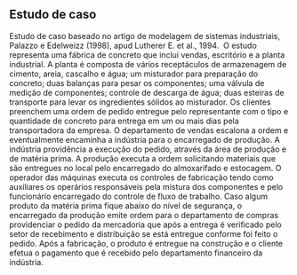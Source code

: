 ## Estudo de caso

 Estudo de caso baseado no artigo de modelagem de sistemas industriais, Palazzo e Edelweizz (1998), apud Lutherer E. et al., 1994. 
O estudo representa uma fábrica de concreto que inclui vendas, escritório e a planta industrial. A planta é composta de vários receptáculos de armazenagem de cimento, areia, cascalho e água; um misturador para preparação do concreto; duas balanças para pesar os componentes; uma válvula de medição de componentes; controle de descarga de água; duas esteiras de transporte para levar os ingredientes sólidos ao misturador.
Os clientes preenchem uma ordem de pedido entregue pelo representante com o tipo e quantidade de concreto para entrega em um ou mais dias pela transportadora da empresa. O departamento de vendas escalona a ordem e eventualmente encaminha a indústria para o encarregado de produção. A indústria providência a execução do pedido, através da área de produção e de matéria prima. A produção executa a ordem solicitando materiais que são entregues no local pelo encarregado do almoxarifado e estocagem. O operador das máquinas executa os controles de fabricação tendo como auxiliares os operários responsáveis pela mistura dos componentes e pelo funcionário encarregado do controle de fluxo de trabalho. Caso algum produto da matéria prima fique abaixo do nível de segurança, o encarregado da produção emite ordem para o departamento de compras providenciar o pedido da mercadoria que após a entrega é verificado pelo setor de recebimento e distribuição se está entregue conforme foi feito o pedido. Após a fabricação, o produto é entregue na construção e o cliente efetua o pagamento que é recebido pelo departamento financeiro da indústria.

